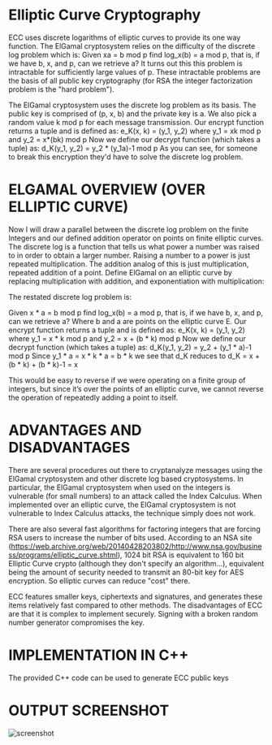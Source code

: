 # Elliptic Curve Cryptography

ECC uses discrete logarithms of elliptic curves to provide its one way function. The ElGamal cryptosystem relies on the difficulty of the discrete log problem which is:
Given xa = b mod p find log_x(b) = a mod p, that is, if we have b, x, and p, can we retrieve a? It turns out this this problem is intractable for sufficiently large values of p. These intractable problems are the basis of all public key cryptography (for RSA the integer factorization problem is the "hard problem").

The ElGamal cryptosystem uses the discrete log problem as its basis. The public key is comprised of (p, x, b) and the private key is a. We also pick a random value k mod p for each message transmission.
Our encrypt function returns a tuple and is defined as:
e_K(x, k) = (y_1, y_2)
where y_1 = xk mod p
and y_2 = x*(bk) mod p
Now we define our decrypt function (which takes a tuple) as: d_K(y_1, y_2) = y_2 * (y_1a)-1 mod p
As you can see, for someone to break this encryption they'd have to solve the discrete log problem.

# ELGAMAL OVERVIEW (OVER ELLIPTIC CURVE)

Now I will draw a parallel between the discrete log problem on the finite Integers and our defined addition operator on points on finite elliptic curves. The discrete log is a function that tells us what power a number was raised to in order to obtain a larger number. Raising a number to a power is just repeated multiplication. The addition analog of this is just multiplication, repeated addition of a point. Define ElGamal on an elliptic curve by replacing multiplication with addition, and exponentiation with multiplication:

The restated discrete log problem is:

Given x * a = b mod p find log_x(b) = a mod p, that is, if we have b, x, and p, can we retrieve a? Where b and a are points on the elliptic curve E.
Our encrypt function returns a tuple and is defined as: 
e_K(x, k) = (y_1, y_2)
where y_1 = x * k mod p
and y_2 = x + (b * k) mod p
Now we define our decrypt function (which takes a tuple) as: d_K(y_1, y_2) = y_2 + (y_1 * a)-1 mod p
Since y_1 * a = x * k * a = b * k we see that d_K reduces to d_K = x + (b * k) + (b * k)-1 = x

This would be easy to reverse if we were operating on a finite group of integers, but since it’s over the points of an elliptic curve, we cannot reverse the operation of repeatedly adding a point to itself.

 # ADVANTAGES AND DISADVANTAGES
There are several procedures out there to cryptanalyze messages using the ElGamal cryptosystem and other discrete log based cryptosystems. In particular, the ElGamal cryptosystem when used on the integers is vulnerable (for small numbers) to an attack called the Index Calculus. When implemented over an elliptic curve, the ElGamal cryptosystem is not vulnerable to Index Calculus attacks, the technique simply does not work.

There are also several fast algorithms for factoring integers that are forcing RSA users to increase the number of bits used. According to an NSA site (https://web.archive.org/web/20140428203802/http://www.nsa.gov/business/programs/elliptic_curve.shtml), 1024 bit RSA is equivalent to 160 bit Elliptic Curve crypto (although they don't specify an algorithm...), equivalent being the amount of security needed to transmit an 80-bit key for AES encryption. So elliptic curves can reduce "cost" there. 

ECC features smaller keys, ciphertexts and signatures, and generates these items relatively fast compared to other methods. The disadvantages of ECC are that it is complex to implement securely. Signing with a broken random number generator compromises the key.  

# IMPLEMENTATION IN C++
The provided C++ code can be used to generate ECC public keys

# OUTPUT SCREENSHOT 
![screenshot](https://imgur.com/Slyco2m.png)
